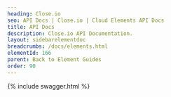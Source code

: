 ```yaml
---
heading: Close.io
seo: API Docs | Close.io | Cloud Elements API Docs
title: API Docs
description: Close.io API Documentation.
layout: sidebarelementdoc
breadcrumbs: /docs/elements.html
elementId: 166
parent: Back to Element Guides
order: 90
---
```


{% include swagger.html %}

